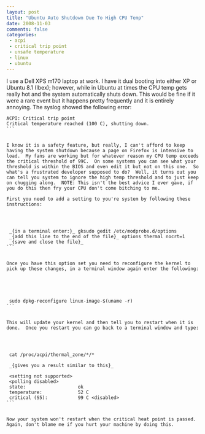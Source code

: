```yaml
---
layout: post
title: "Ubuntu Auto Shutdown Due To High CPU Temp"
date: 2008-11-03
comments: false
categories:
 - acpi
 - critical trip point
 - unsafe temperature
 - linux
 - ubuntu
---
```

I use a Dell XPS m170 laptop at work. I have it dual booting into either XP or
Ubuntu 8.1 (Ibex); however, while in Ubuntu at times the CPU temp gets really
hot and the system automatically shuts down. This would be fine if it were a
rare event but it happens pretty frequently and it is entirely annoying. The
syslog showed the following error:  
  

    
    
      
    ACPI: Critical trip point  
    Critical temperature reached (100 C), shutting down.  
    ```
      
      
    I know it is a safety feature, but really, I can't afford to keep having the system shutdown because a page on Firefox is intensive to load.  My fans are working but for whatever reason my CPU temp exceeds the critical threshold of 99C.  On some systems you can see what your threshold is within the BIOS and even edit it but not on this one.  So what's a frustrated developer supposed to do?  Well, it turns out you can tell you system to ignore the high temp threshold and to just keep on chugging along.  NOTE: This isn't the best advice I ever gave, if you do this then fry your CPU don't come bitching to me.  
      
    First you need to add a setting to you're system by following these instructions:  
    
    
    
      
     _{in a terminal enter:}_ gksudo gedit /etc/modprobe.d/options  
     _{add this line to the end of the file}_ options thermal nocrt=1  
     _{save and close the file}_  
    ```
      
      
    Once you have this option set you need to reconfigure the kernel to pick up these changes, in a terminal window again enter the following:  
      
    
    
    
      
     sudo dpkg-reconfigure linux-image-$(uname -r)  
    ```
      
      
    This will update your kernel and then tell you to restart when it is done.  Once you restart you can go back to a terminal window and type:  
    
    
    
      
     cat /proc/acpi/thermal_zone/*/*  
      
     _{gives you a result similar to this}_  
      
     <setting not supported>  
     <polling disabled>  
     state:                   ok  
     temperature:             52 C  
     critical (S5):           99 C <disabled>  
    ```
      
      
    Now your system won't restart when the critical heat point is passed.  Again, don't blame me if you hurt your machine by doing this.
    
    
    

